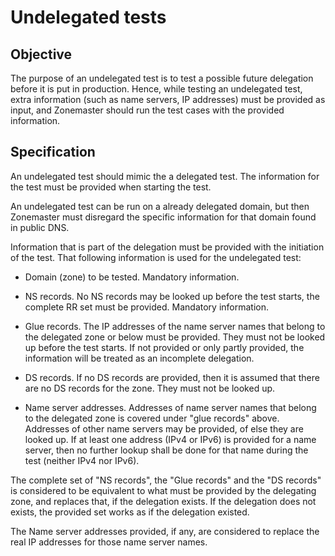 # Undelegated tests

## Objective

The purpose of an undelegated test is to test a possible future delegation 
before it is put in production. Hence, while testing an undelegated test, 
extra information (such as name servers, IP addresses) must be provided 
as input, and Zonemaster should run the test cases with the provided
information.

## Specification

An undelegated test should mimic the a delegated test. The information for the 
test must be provided when starting the test.

An undelegated test can be run on a already delegated domain, but then
Zonemaster must disregard the specific information for that domain found
in public DNS.

Information that is part of the delegation must be provided with the initiation of
the test. That following information is used for the undelegated test:

* Domain (zone) to be tested. Mandatory information.

* NS records. No NS records may be looked up before the test
starts, the complete RR set must be provided. Mandatory information.

* Glue records. The IP addresses of the name server names that belong to the delegated
zone or below must be provided. They must not be looked up before the test starts. If
not provided or only partly provided, the information will be treated as an incomplete 
delegation.

* DS records. If no DS records are provided, then it is assumed that there are no DS
records for the zone. They must not be looked up.

* Name server addresses. Addresses of name server names that belong to the delegated
zone is covered under "glue records" above. Addresses of other name servers may be
provided, of else they are looked up. If at least one address (IPv4 or IPv6) is provided
for a name server, then no further lookup shall be done for that name during the 
test (neither IPv4 nor IPv6).

The complete set of "NS records", the "Glue records" and the "DS records" is considered
to be equivalent to what must be provided by the delegating zone, and replaces that, if
the delegation exists. If the delegation does not exists, the provided set works as if 
the delegation existed.

The Name server addresses provided, if any, are considered to replace the real IP
addresses for those name server names.
